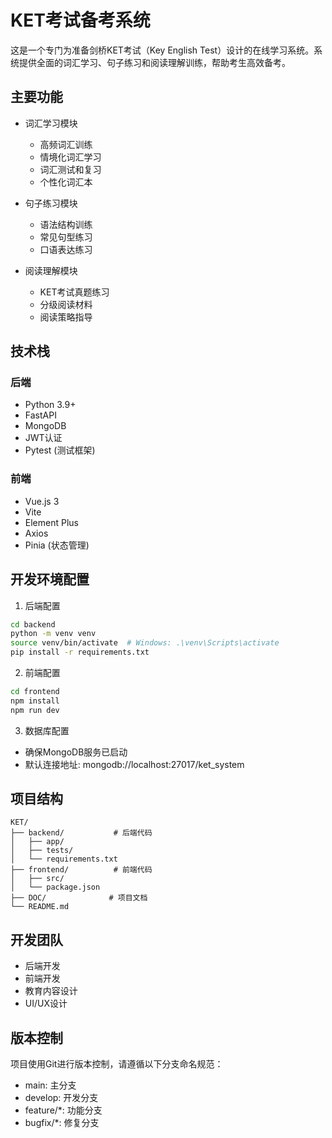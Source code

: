 # KET考试备考系统

这是一个专门为准备剑桥KET考试（Key English Test）设计的在线学习系统。系统提供全面的词汇学习、句子练习和阅读理解训练，帮助考生高效备考。

## 主要功能

- 词汇学习模块
  - 高频词汇训练
  - 情境化词汇学习
  - 词汇测试和复习
  - 个性化词汇本
  
- 句子练习模块
  - 语法结构训练
  - 常见句型练习
  - 口语表达练习
  
- 阅读理解模块
  - KET考试真题练习
  - 分级阅读材料
  - 阅读策略指导
  
## 技术栈

### 后端
- Python 3.9+
- FastAPI
- MongoDB
- JWT认证
- Pytest (测试框架)

### 前端
- Vue.js 3
- Vite
- Element Plus
- Axios
- Pinia (状态管理)

## 开发环境配置

1. 后端配置
```bash
cd backend
python -m venv venv
source venv/bin/activate  # Windows: .\venv\Scripts\activate
pip install -r requirements.txt
```

2. 前端配置
```bash
cd frontend
npm install
npm run dev
```

3. 数据库配置
- 确保MongoDB服务已启动
- 默认连接地址: mongodb://localhost:27017/ket_system

## 项目结构
```
KET/
├── backend/           # 后端代码
│   ├── app/
│   ├── tests/
│   └── requirements.txt
├── frontend/          # 前端代码
│   ├── src/
│   └── package.json
├── DOC/              # 项目文档
└── README.md
```

## 开发团队

- 后端开发
- 前端开发
- 教育内容设计
- UI/UX设计

## 版本控制

项目使用Git进行版本控制，请遵循以下分支命名规范：
- main: 主分支
- develop: 开发分支
- feature/*: 功能分支
- bugfix/*: 修复分支 